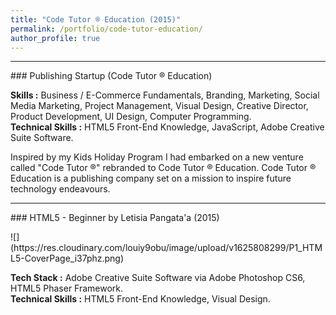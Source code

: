```yaml
---
title: "Code Tutor ® Education (2015)"
permalink: /portfolio/code-tutor-education/
author_profile: true
---
```

---------------
<p></p>
### Publishing Startup (Code Tutor ® Education)
<p></p>

**Skills :** Business / E-Commerce Fundamentals, Branding, Marketing, Social Media Marketing, Project Management, Visual Design, Creative Director, Product Development, UI Design, Computer Programming.
<br>**Technical Skills :** HTML5 Front-End Knowledge, JavaScript, Adobe Creative Suite Software.

Inspired by my Kids Holiday Program I had embarked on a new venture called "Code Tutor ®" rebranded to Code Tutor ® Education. Code Tutor ® Education is a publishing company set on a mission to inspire future technology endeavours.

---------------

<p></p>
### HTML5 - Beginner by Letisia Pangata'a (2015)
<p></p>
![](https://res.cloudinary.com/louiy9obu/image/upload/v1625808299/P1_HTML5-CoverPage_i37phz.png)

**Tech Stack :** Adobe Creative Suite Software via Adobe Photoshop CS6, HTML5 Phaser Framework.
<br>**Technical Skills :** HTML5 Front-End Knowledge, Visual Design.